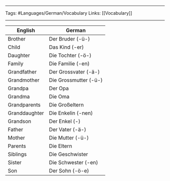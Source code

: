___
Tags: #Languages/German/Vocabulary
 Links: [[Vocabulary]]
___
English | German
------------ | ------------
Brother | Der Bruder (-ü-)
Child | Das Kind (-er)
Daughter | Die Tochter (-ö-)
Family | Die Familie (-en)
Grandfather | Der Grossvater (-ä-)
Grandmother | Die Grossmutter (-ü-)
Grandpa | Der Opa
Grandma | Die Oma
Grandparents | Die Großeltern
Granddaughter | Die Enkelin (-nen)
Grandson | Der Enkel (-)
Father | Der Vater (-ä-)
Mother | Die Mutter (-ü-)
Parents | Die Eltern
Siblings | Die Geschwister
Sister | Die Schwester (-en)
Son | Der Sohn (-ö-e)